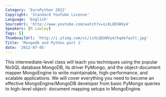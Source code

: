 ```yaml
---
Category: 'EuroPython 2012'
Copyright: 'Standard YouTube License'
Language: 'English'
SourceUrl: 'http://www.youtube.com/watch?v=isXLQEUWVy4'
Speakers: [R Lawley]
Tags: []
ThumbnailUrl: 'http://i.ytimg.com/vi/isXLQEUWVy4/hqdefault.jpg'
Title: 'Mongodb and Python part 1'
date: '2012-07-05'
---
```

This intermediate-level class will teach you techniques using the popular
NoSQL database MongoDB, its driver PyMongo, and the object-document mapper
MongoEngine to write maintainable, high-performance, and scalable
applications. We will cover everything you need to become an effective
MongoEngine/MongoDB developer from basic PyMongo queries to high-level object-
document mapping setups in MongoEngine.
